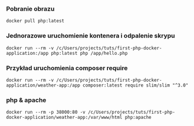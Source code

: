 ### Pobranie obrazu
```docker pull php:latest```

### Jednorazowe uruchomienie kontenera i odpalenie skrypu
```docker run --rm -v /c/Users/projects/tuts/first-php-docker-application:/app php:latest php /app/hello.php```

### Przykład uruchomienia composer require
```docker run --rm -v /c/Users/projects/tuts/first-php-docker-application/weather-app:/app composer:latest require slim/slim "^3.0"```

### php & apache
```docker run --rm -p 38000:80 -v /c/Users/projects/tuts/first-php-docker-application/weather-app:/var/www/html php:apache```
